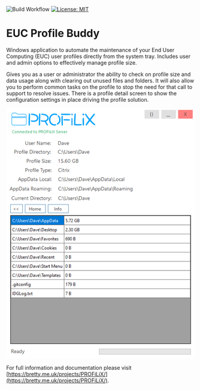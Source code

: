 ![Build Workflow](https://github.com/dbretty/PROFiLiX.Client/actions/workflows/build.yaml/badge.svg)
[![License: MIT](https://img.shields.io/badge/License-MIT-yellow.svg)](https://opensource.org/licenses/MIT)

# EUC Profile Buddy

Windows application to automate the maintenance of your End User Computing (EUC) user profiles directly from the system tray. Includes user and admin options to effectively manage profile size.

Gives you as a user or administrator the ability to check on profile size and data usage along with clearing out unused files and folders. It will also allow you to perform common tasks on the profile to stop the need for that call to support to resolve issues. There is a profile detail screen to show the configuration settings in place driving the profile solution.

![](/Images/PROFiLiX.png)

For full information and documentation please visit [https://bretty.me.uk/projects/PROFiLiX/](https://bretty.me.uk/projects/PROFiLiX/).
